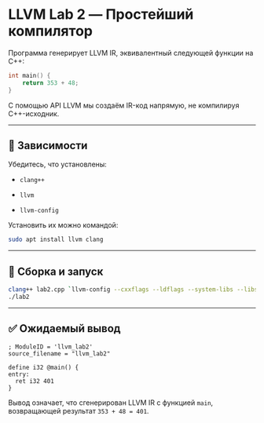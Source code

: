 # LLVM Lab 2 — Простейший компилятор

Программа генерирует LLVM IR, эквивалентный следующей функции на C++:

```cpp
int main() {
    return 353 + 48;
}
````

С помощью API LLVM мы создаём IR-код напрямую, не компилируя C++-исходник.

---

## 🔧 Зависимости

Убедитесь, что установлены:

- `clang++`
    
- `llvm`
    
- `llvm-config`
    

Установить их можно командой:

```bash
sudo apt install llvm clang
```

---

## 🚀 Сборка и запуск

```bash
clang++ lab2.cpp `llvm-config --cxxflags --ldflags --system-libs --libs core` -o lab2
./lab2
```

---

## ✅ Ожидаемый вывод

```
; ModuleID = 'llvm_lab2'
source_filename = "llvm_lab2"

define i32 @main() {
entry:
  ret i32 401
}
```

Вывод означает, что сгенерирован LLVM IR с функцией `main`, возвращающей результат `353 + 48 = 401`.
